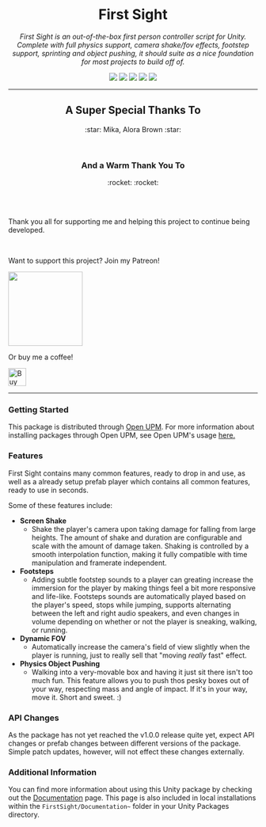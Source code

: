 <h1 align="center">First Sight</h1>
<p align="center"><i>First Sight is an out-of-the-box first person controller script for Unity. Complete with full physics support, camera shake/fov effects, footstep support, sprinting and object pushing, it should suite as a nice foundation for most projects to build off of.</i></p>

<p align="center">
  <img src="https://img.shields.io/github/license/Wraithaven-UnityTools/FirstSight" />
  <img src="https://img.shields.io/github/repo-size/Wraithaven-UnityTools/FirstSight" />
  <img src="https://img.shields.io/github/issues/Wraithaven-UnityTools/FirstSight" />
  <img src="https://img.shields.io/github/v/release/Wraithaven-UnityTools/FirstSight?include_prereleases" />
  <a href="https://openupm.com/packages/net.wraithavengames.firstsight/"><img src="https://img.shields.io/npm/v/net.wraithavengames.firstsight?label=openupm&registry_uri=https://package.openupm.com" /></a>
</p>

---

<h2 align="center">A Super Special Thanks To</h2>
<p align="center">
  :star: Mika, Alora Brown :star:
</p>

<br />

<h3 align="center">And a Warm Thank You To</h3>
<p align="center">
  :rocket:  :rocket:
</p>

<br />
<br />

Thank you all for supporting me and helping this project to continue being developed.

<br />

<p>Want to support this project? Join my Patreon!</p>
<a href="https://www.patreon.com/thedudefromci"><img src="https://c5.patreon.com/external/logo/become_a_patron_button@2x.png" width="150px" /></a>
<p>Or buy me a coffee!</p>
<a href='https://ko-fi.com/P5P31SKR9' target='_blank'><img height='36' style='border:0px;height:36px;' src='https://cdn.ko-fi.com/cdn/kofi2.png?v=2' border='0' alt='Buy Me a Coffee at ko-fi.com' /></a>

---

### Getting Started

This package is distributed through [Open UPM](https://openupm.com/packages/net.wraithavengames.firstsight/). For more information about installing packages through Open UPM, see Open UPM's usage [here.](https://github.com/openupm/openupm-cli#openupm-cli)

### Features

First Sight contains many common features, ready to drop in and use, as well as a already setup prefab player which contains all common features, ready to use in seconds.

Some of these features include:
* **Screen Shake**
  * Shake the player's camera upon taking damage for falling from large heights. The amount of shake and duration are configurable and scale with the amount of damage taken. Shaking is controlled by a smooth interpolation function, making it fully compatible with time manipulation and framerate independent.
* **Footsteps**
  * Adding subtle footstep sounds to a player can greating increase the immersion for the player by making things feel a bit more responsive and life-like. Footsteps sounds are automatically played based on the player's speed, stops while jumping, supports alternating between the left and right audio speakers, and even changes in volume depending on whether or not the player is sneaking, walking, or running.
* **Dynamic FOV**
  * Automatically increase the camera's field of view slightly when the player is running, just to really sell that "moving *really* fast" effect.
* **Physics Object Pushing**
  * Walking into a very-movable box and having it just sit there isn't too much fun. This feature allows you to push thos pesky boxes out of your way, respecting mass and angle of impact. If it's in your way, move it. Short and sweet. :)

### API Changes

As the package has not yet reached the v1.0.0 release quite yet, expect API changes or prefab changes between different versions of the package. Simple patch updates, however, will not effect these changes externally.

### Additional Information

You can find more information about using this Unity package by checking out the [Documentation](https://github.com/Wraithaven-UnityTools/FirstSight/blob/master/Packages/net.wraithavengames.firstsight/Documentation%7E/FirstSight.md) page. This page is also included in local installations within the `FirstSight/Documentation~` folder in your Unity Packages directory.
